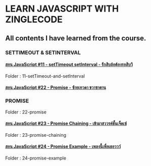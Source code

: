 # LEARN JAVASCRIPT WITH ZINGLECODE

## All contents I have learned from the course.

### SETTIMEOUT & SETINTERVAL

#### [สอน JavaScript #11 - setTimeout setInterval - รักสิบล้อต้องรอสิบวิ](https://youtu.be/n0SpVgt3Lho)

Folder : 11-setTimeout-and-setInterval

#### [สอน JavaScript #22 - Promise - ซ้ายเทวดา ขวาซาตาน](https://youtu.be/36Mpr5Qrt2s)

### PROMISE

Folder : 22-promise

#### [สอน JavaScript #23 - Promise Chaining - เข้ามาสววรค์ชั้นเจ็ดเซ่](https://youtu.be/qmE2pNkXuhg)

Folder : 23-promise-chaining

#### [สอน JavaScript #24 - Promise Example - เพลงนี้เพื่อเธอววว์](https://youtu.be/IzJtOELYuF8)

Folder : 24-promise-example
